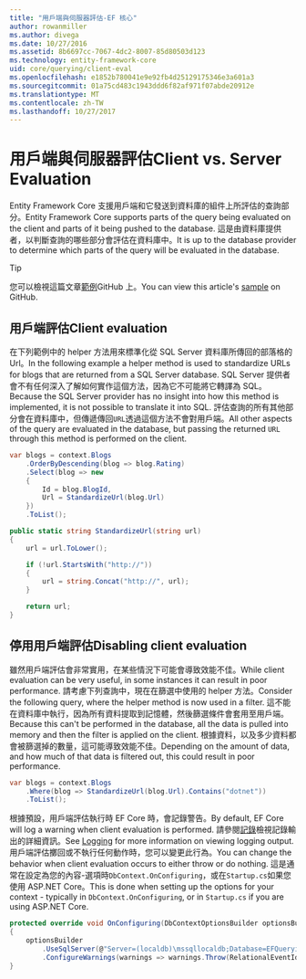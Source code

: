 ```yaml
---
title: "用戶端與伺服器評估-EF 核心"
author: rowanmiller
ms.author: divega
ms.date: 10/27/2016
ms.assetid: 8b6697cc-7067-4dc2-8007-85d80503d123
ms.technology: entity-framework-core
uid: core/querying/client-eval
ms.openlocfilehash: e1852b780041e9e92fb4d25129175346e3a601a3
ms.sourcegitcommit: 01a75cd483c1943ddd6f82af971f07abde20912e
ms.translationtype: MT
ms.contentlocale: zh-TW
ms.lasthandoff: 10/27/2017
---
```

# <a name="client-vs-server-evaluation"></a><span data-ttu-id="69c15-102">用戶端與伺服器評估</span><span class="sxs-lookup"><span data-stu-id="69c15-102">Client vs. Server Evaluation</span></span>

<span data-ttu-id="69c15-103">Entity Framework Core 支援用戶端和它發送到資料庫的組件上所評估的查詢部分。</span><span class="sxs-lookup"><span data-stu-id="69c15-103">Entity Framework Core supports parts of the query being evaluated on the client and parts of it being pushed to the database.</span></span> <span data-ttu-id="69c15-104">這是由資料庫提供者，以判斷查詢的哪些部分會評估在資料庫中。</span><span class="sxs-lookup"><span data-stu-id="69c15-104">It is up to the database provider to determine which parts of the query will be evaluated in the database.</span></span>

> [!TIP]  
> <span data-ttu-id="69c15-105">您可以檢視這篇文章[範例](https://github.com/aspnet/EntityFramework.Docs/tree/master/samples/core/Querying)GitHub 上。</span><span class="sxs-lookup"><span data-stu-id="69c15-105">You can view this article's [sample](https://github.com/aspnet/EntityFramework.Docs/tree/master/samples/core/Querying) on GitHub.</span></span>

## <a name="client-evaluation"></a><span data-ttu-id="69c15-106">用戶端評估</span><span class="sxs-lookup"><span data-stu-id="69c15-106">Client evaluation</span></span>

<span data-ttu-id="69c15-107">在下列範例中的 helper 方法用來標準化從 SQL Server 資料庫所傳回的部落格的 Url。</span><span class="sxs-lookup"><span data-stu-id="69c15-107">In the following example a helper method is used to standardize URLs for blogs that are returned from a SQL Server database.</span></span> <span data-ttu-id="69c15-108">SQL Server 提供者會不有任何深入了解如何實作這個方法，因為它不可能將它轉譯為 SQL。</span><span class="sxs-lookup"><span data-stu-id="69c15-108">Because the SQL Server provider has no insight into how this method is implemented, it is not possible to translate it into SQL.</span></span> <span data-ttu-id="69c15-109">評估查詢的所有其他部分會在資料庫中，但傳遞傳回`URL`透過這個方法不會對用戶端。</span><span class="sxs-lookup"><span data-stu-id="69c15-109">All other aspects of the query are evaluated in the database, but passing the returned `URL` through this method is performed on the client.</span></span>

<!-- [!code-csharp[Main](samples/core/Querying/Querying/ClientEval/Sample.cs?highlight=6)] -->
``` csharp
var blogs = context.Blogs
    .OrderByDescending(blog => blog.Rating)
    .Select(blog => new
    {
        Id = blog.BlogId,
        Url = StandardizeUrl(blog.Url)
    })
    .ToList();
```

<!-- [!code-csharp[Main](samples/core/Querying/Querying/ClientEval/Sample.cs)] -->
``` csharp
public static string StandardizeUrl(string url)
{
    url = url.ToLower();

    if (!url.StartsWith("http://"))
    {
        url = string.Concat("http://", url);
    }

    return url;
}
```

## <a name="disabling-client-evaluation"></a><span data-ttu-id="69c15-110">停用用戶端評估</span><span class="sxs-lookup"><span data-stu-id="69c15-110">Disabling client evaluation</span></span>

<span data-ttu-id="69c15-111">雖然用戶端評估會非常實用，在某些情況下可能會導致效能不佳。</span><span class="sxs-lookup"><span data-stu-id="69c15-111">While client evaluation can be very useful, in some instances it can result in poor performance.</span></span> <span data-ttu-id="69c15-112">請考慮下列查詢中，現在在篩選中使用的 helper 方法。</span><span class="sxs-lookup"><span data-stu-id="69c15-112">Consider the following query, where the helper method is now used in a filter.</span></span> <span data-ttu-id="69c15-113">這不能在資料庫中執行，因為所有資料提取到記憶體，然後篩選條件會套用至用戶端。</span><span class="sxs-lookup"><span data-stu-id="69c15-113">Because this can't be performed in the database, all the data is pulled into memory and then the filter is applied on the client.</span></span> <span data-ttu-id="69c15-114">根據資料，以及多少資料都會被篩選掉的數量，這可能導致效能不佳。</span><span class="sxs-lookup"><span data-stu-id="69c15-114">Depending on the amount of data, and how much of that data is filtered out, this could result in poor performance.</span></span>

<!-- [!code-csharp[Main](samples/core/Querying/Querying/ClientEval/Sample.cs)] -->
``` csharp
var blogs = context.Blogs
    .Where(blog => StandardizeUrl(blog.Url).Contains("dotnet"))
    .ToList();
```

<span data-ttu-id="69c15-115">根據預設，用戶端評估執行時 EF Core 時，會記錄警告。</span><span class="sxs-lookup"><span data-stu-id="69c15-115">By default, EF Core will log a warning when client evaluation is performed.</span></span> <span data-ttu-id="69c15-116">請參閱[記錄](../miscellaneous/logging.md)檢視記錄輸出的詳細資訊。</span><span class="sxs-lookup"><span data-stu-id="69c15-116">See [Logging](../miscellaneous/logging.md) for more information on viewing logging output.</span></span> <span data-ttu-id="69c15-117">用戶端評估擲回或不執行任何動作時，您可以變更此行為。</span><span class="sxs-lookup"><span data-stu-id="69c15-117">You can change the behavior when client evaluation occurs to either throw or do nothing.</span></span> <span data-ttu-id="69c15-118">這是通常在設定為您的內容-選項時`DbContext.OnConfiguring`，或在`Startup.cs`如果您使用 ASP.NET Core。</span><span class="sxs-lookup"><span data-stu-id="69c15-118">This is done when setting up the options for your context - typically in `DbContext.OnConfiguring`, or in `Startup.cs` if you are using ASP.NET Core.</span></span>

<!-- [!code-csharp[Main](samples/core/Querying/Querying/ClientEval/ThrowOnClientEval/BloggingContext.cs?highlight=5)] -->
``` csharp
protected override void OnConfiguring(DbContextOptionsBuilder optionsBuilder)
{
    optionsBuilder
        .UseSqlServer(@"Server=(localdb)\mssqllocaldb;Database=EFQuerying;Trusted_Connection=True;")
        .ConfigureWarnings(warnings => warnings.Throw(RelationalEventId.QueryClientEvaluationWarning));
}
```
